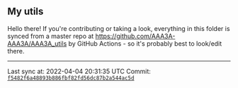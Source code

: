 ## My utils

Hello there! If you're contributing or taking a look, everything in this folder
is synced from a master repo at https://github.com/AAA3A-AAA3A/AAA3A_utils by GitHub Actions -
so it's probably best to look/edit there.

---

Last sync at: 2022-04-04 20:31:35 UTC
Commit: [`f5482f6a48893b886fbf82fd56dc87b2a544ac5d`](https://github.com/AAA3A-AAA3A/AAA3A_utils/commit/f5482f6a48893b886fbf82fd56dc87b2a544ac5d)

